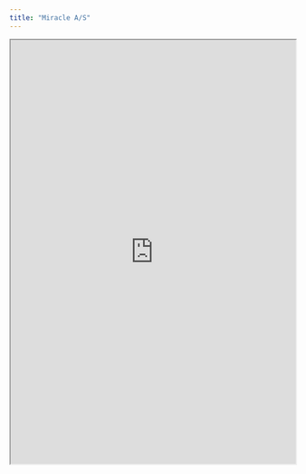 ```yaml
---
title: "Miracle A/S"
---
```



<iframe height="750" width="100%" src="https://ewelton.github.io/ktest/wiki.html#Miracle%20A/S"></iframe>
